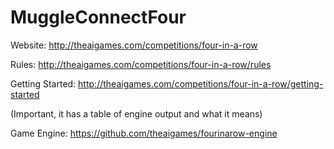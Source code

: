 # MuggleConnectFour
Website:          http://theaigames.com/competitions/four-in-a-row

Rules:            http://theaigames.com/competitions/four-in-a-row/rules

Getting Started:  http://theaigames.com/competitions/four-in-a-row/getting-started

(Important, it has a table of engine output and what it means)

Game Engine:      https://github.com/theaigames/fourinarow-engine
